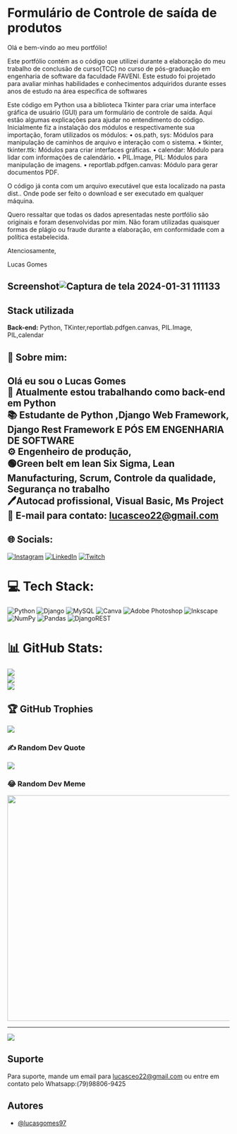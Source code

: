 
# Formulário de Controle de saída de produtos

Olá e bem-vindo ao meu portfólio!

Este portfólio contém as o código que utilizei durante a elaboração do meu trabalho de conclusão de curso(TCC) no curso de pós-graduação em engenharia de software da faculdade FAVENI. Este estudo foi projetado para avaliar minhas habilidades e conhecimentos adquiridos durante esses anos de estudo na área específica de softwares

Este código em Python usa a biblioteca Tkinter para criar uma interface gráfica de usuário (GUI) para um formulário de controle de saída. Aqui estão algumas explicações para ajudar no entendimento do código.
          Inicialmente fiz a instalação dos módulos e respectivamente sua importação, foram utilizados os módulos: 
•	os.path, sys: Módulos para manipulação de caminhos de arquivo e interação com o sistema.
•	tkinter, tkinter.ttk: Módulos para criar interfaces gráficas.
•	calendar: Módulo para lidar com informações de calendário.
•	PIL.Image, PIL: Módulos para manipulação de imagens.
•	reportlab.pdfgen.canvas: Módulo para gerar documentos PDF.

O código já conta com um arquivo executável que esta localizado na pasta dist.. Onde pode ser feito o download e ser executado em qualquer máquina.

Quero ressaltar que todas os dados apresentadas neste portfólio são originais e foram desenvolvidas por mim. Não foram utilizadas quaisquer formas de plágio ou fraude durante a elaboração, em conformidade com a política estabelecida.



Atenciosamente,

Lucas Gomes


## Screenshot![Captura de tela 2024-01-31 111133](https://github.com/lucasgomes97/Formulario_de_saida_TCC/assets/118493095/8fd27f96-7d8b-436a-972d-99ab333ebc8d)




## Stack utilizada



**Back-end:** Python, TKinter,reportlab.pdfgen.canvas, PIL.Image, PIL,calendar


## 🚀 Sobre mim:
## Olá eu sou o Lucas Gomes <br>🔭 Atualmente estou trabalhando como back-end em Python <br>📚 Estudante de Python ,Django Web Framework, Django Rest Framework E PÓS EM ENGENHARIA DE SOFTWARE <br>⚙  Engenheiro de produção, <br>🟢Green belt em lean Six Sigma, Lean Manufacturing, Scrum, Controle da qualidade, Segurança no trabalho <br>🖊Autocad profissional, Visual Basic, Ms Project<br>📩 E-mail para contato: lucasceo22@gmail.com<br>


## 🌐 Socials:
[![Instagram](https://img.shields.io/badge/Instagram-%23E4405F.svg?logo=Instagram&logoColor=white)](https://instagram.com/_lucasgomesoficial) [![LinkedIn](https://img.shields.io/badge/LinkedIn-%230077B5.svg?logo=linkedin&logoColor=white)](https://www.linkedin.com/search/results/all/?heroEntityKey=urn%3Ali%3Afsd_profile%3AACoAACBd8AYBr29CVPTD8v1s4K8i3RuU6cSY6qo&keywords=lucas%20gomes&origin=RICH_QUERY_SUGGESTION&position=0&searchId=31b8c8c7-0a18-4981-b1eb-0cf7933d00b2&sid=LXI) [![Twitch](https://img.shields.io/badge/Twitch-%239146FF.svg?logo=Twitch&logoColor=white)](https://twitch.tv/lucashorse) 

# 💻 Tech Stack:
![Python](https://img.shields.io/badge/python-3670A0?style=for-the-badge&logo=python&logoColor=ffdd54) ![Django](https://img.shields.io/badge/django-%23092E20.svg?style=for-the-badge&logo=django&logoColor=white) ![MySQL](https://img.shields.io/badge/mysql-%2300f.svg?style=for-the-badge&logo=mysql&logoColor=white) ![Canva](https://img.shields.io/badge/Canva-%2300C4CC.svg?style=for-the-badge&logo=Canva&logoColor=white) ![Adobe Photoshop](https://img.shields.io/badge/adobephotoshop-%2331A8FF.svg?style=for-the-badge&logo=adobephotoshop&logoColor=white) ![Inkscape](https://img.shields.io/badge/Inkscape-e0e0e0?style=for-the-badge&logo=inkscape&logoColor=080A13) ![NumPy](https://img.shields.io/badge/numpy-%23013243.svg?style=for-the-badge&logo=numpy&logoColor=white) ![Pandas](https://img.shields.io/badge/pandas-%23150458.svg?style=for-the-badge&logo=pandas&logoColor=white)   ![DjangoREST](https://img.shields.io/badge/DJANGO-REST-ff1709?style=for-the-badge&logo=django&logoColor=white&color=ff1709&labelColor=gray)
# 📊 GitHub Stats:
![](https://github-readme-stats.vercel.app/api?username=lucasgomes97&theme=dark&hide_border=false&include_all_commits=true&count_private=true)<br/>
![](https://github-readme-streak-stats.herokuapp.com/?user=lucasgomes97&theme=dark&hide_border=false)<br/>
![](https://github-readme-stats.vercel.app/api/top-langs/?username=lucasgomes97&theme=dark&hide_border=false&include_all_commits=true&count_private=true&layout=compact)

## 🏆 GitHub Trophies
![](https://github-profile-trophy.vercel.app/?username=lucasgomes97&theme=tokyonight&no-frame=false&no-bg=false&margin-w=4)

### ✍️ Random Dev Quote
![](https://quotes-github-readme.vercel.app/api?type=horizontal&theme=merko)

### 😂 Random Dev Meme
<img src="(https://drive.google.com/file/d/1Kwje_f06cKb165rsp1VZr4lmyOgD3150/view)" width="512px"/>

---
[![](https://visitcount.itsvg.in/api?id=lucasgomes97&icon=6&color=1)](https://visitcount.itsvg.in)

<!-- Proudly created with GPRM ( https://gprm.itsvg.in ) -->



## Suporte

Para suporte, mande um email para lucasceo22@gmail.com ou entre em contato pelo Whatsapp:(79)98806-9425


## Autores

- [@lucasgomes97](https://github.com/lucasgomes97)


